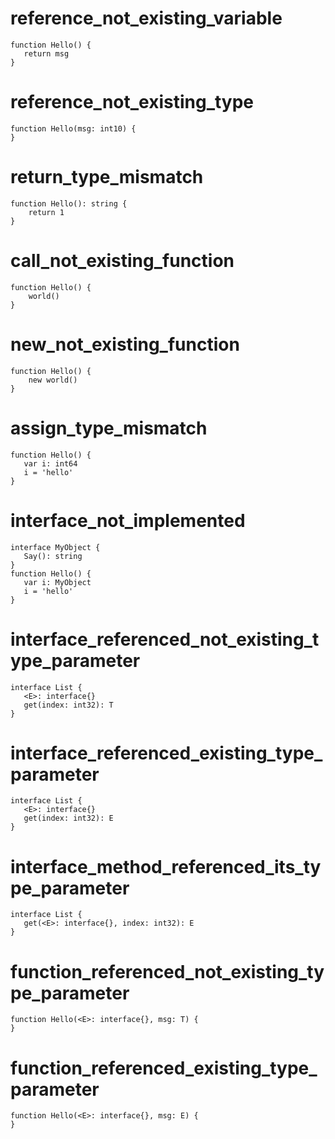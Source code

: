 # reference_not_existing_variable

```dexscript
function Hello() {
   return msg
}
```

# reference_not_existing_type

```dexscript
function Hello(msg: int10) {
}
```

# return_type_mismatch

```dexscript
function Hello(): string {
    return 1
}
```

# call_not_existing_function

```dexscript
function Hello() {
    world()
}
```

# new_not_existing_function

```dexscript
function Hello() {
    new world()
}
```

# assign_type_mismatch

```dexscript
function Hello() {
   var i: int64
   i = 'hello'
}
```

# interface_not_implemented

```dexscript
interface MyObject {
   Say(): string
}
function Hello() {
   var i: MyObject
   i = 'hello'
}
```

# interface_referenced_not_existing_type_parameter

```dexscript
interface List {
   <E>: interface{}
   get(index: int32): T
}
```

# interface_referenced_existing_type_parameter

```dexscript
interface List {
   <E>: interface{}
   get(index: int32): E
}
```

# interface_method_referenced_its_type_parameter

```dexscript
interface List {
   get(<E>: interface{}, index: int32): E
}
```

# function_referenced_not_existing_type_parameter

```dexscript
function Hello(<E>: interface{}, msg: T) {
}
```

# function_referenced_existing_type_parameter

```dexscript
function Hello(<E>: interface{}, msg: E) {
}
```










